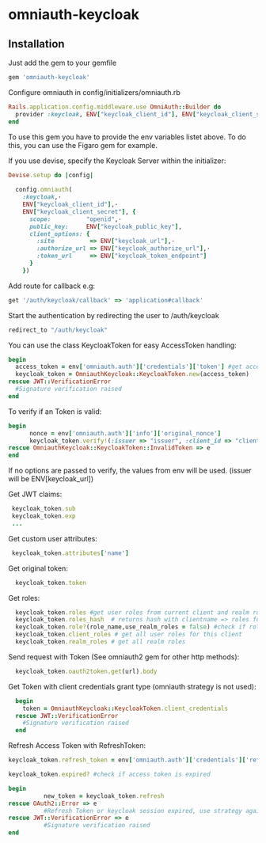 # omniauth-keycloak


## Installation

Just add the gem to your gemfile
```ruby
gem 'omniauth-keycloak'
```

Configure omniauth in config/initializers/omniauth.rb
```ruby
Rails.application.config.middleware.use OmniAuth::Builder do
  provider :keycloak, ENV["keycloak_client_id"], ENV["keycloak_client_secret"], scope: "openid", public_key: ENV["keycloak_public_key"],client_options: {:site => ENV["keycloak_url"], :authorize_url => ENV["keycloak_authorize_url"], :token_url => ENV["keycloak_token_endpoint"]}
end
```

To use this gem you have to provide the env variables listet above. To do this, you can use the Figaro gem for example.

If you use devise, specify the Keycloak Server within the initializer:

```ruby
Devise.setup do |config|                                          
                                                                  
  config.omniauth(                                                
    :keycloak,·                                                   
    ENV["keycloak_client_id"],·                                   
    ENV["keycloak_client_secret"], {                              
      scope:          "openid",·                                  
      public_key:     ENV["keycloak_public_key"],                 
      client_options: {                                           
        :site          => ENV["keycloak_url"],·                  
        :authorize_url => ENV["keycloak_authorize_url"],·         
        :token_url     => ENV["keycloak_token_endpoint"]               
      }                                                           
    })                                                            
```

Add route for callback e.g:

```ruby
get '/auth/keycloak/callback' => 'application#callback'
```
Start the authentication by redirecting the user to /auth/keycloak
```ruby
redirect_to "/auth/keycloak" 
```


You can use the class KeycloakToken for easy AccessToken handling:

```ruby
begin
  access_token = env['omniauth.auth']['credentials']['token'] #get acces Token from omniauth in callback
  keycloak_token = OmniauthKeycloak::KeycloakToken.new(access_token)
rescue JWT::VerificationError
  #Signature verification raised
end
```   

To verify if an Token is valid:
```ruby
begin
      nonce = env['omniauth.auth']['info']['original_nonce']
      keycloak_token.verify!(:issuer => "issuer", :client_id => "clientid", nonce: nonce)
rescue OmniauthKeycloak::KeycloakToken::InvalidToken => e
end
``` 
If no options are passed to verify, the values from env will be used. (issuer will be ENV[keycloak_url])

Get JWT claims:
```ruby
 keycloak_token.sub
 keycloak_token.exp
 ...
``` 

Get custom user attributes:
```ruby
 keycloak_token.attributes['name']
``` 

Get original token:
```ruby
  keycloak_token.token
``` 

Get roles:
```ruby
  keycloak_token.roles #get user roles from current client and realm roles 
  keycloak_token.roles_hash  # returns hash with clientname => roles for all clients
  keycloak_token.role?(role_name,use_realm_roles = false) #check if role exist, with or without realm roles
  keycloak_token.client_roles # get all user roles for this client
  keycloak_token.realm_roles # get all realm roles
```

Send request with Token (See omniauth2 gem for other http methods):
```ruby
  keycloak_token.oauth2token.get(url).body
```

Get Token with client credentials grant type (omniauth strategy is not used):
```ruby
  begin
    token = OmniauthKeycloak::KeycloakToken.client_credentials
  rescue JWT::VerificationError
    #Signature verification raised
  end
```


Refresh Access Token with RefreshToken:

```ruby
keycloak_token.refresh_token = env['omniauth.auth']['credentials']['refresh_token'] #set refresh Token

keycloak_token.expired? #check if access token is expired

begin
          new_token = keycloak_token.refresh
rescue OAuth2::Error => e
          #Refresh Token or keycloak session expired, use strategy again to get access token
rescue JWT::VerificationError => e
          #Signature verification raised
end

```


